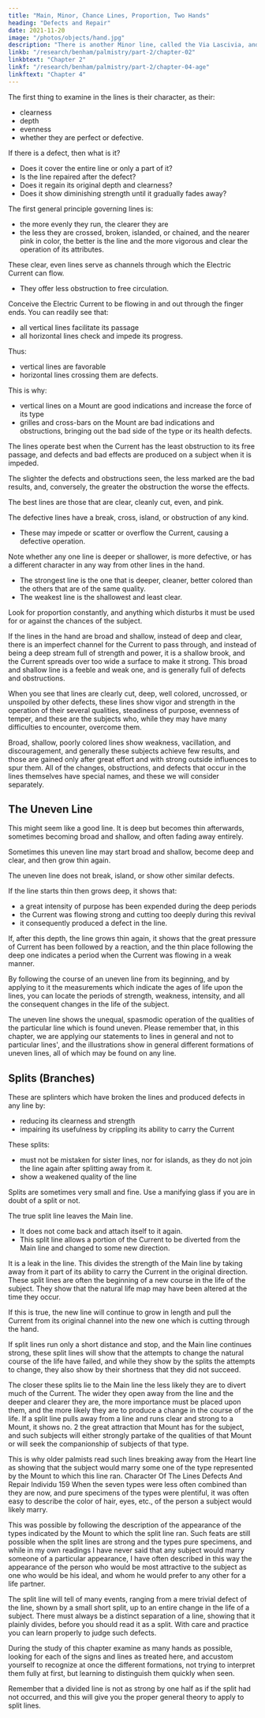 ```yaml
---
title: "Main, Minor, Chance Lines, Proportion, Two Hands"
heading: "Defects and Repair"
date: 2021-11-20
image: "/photos/objects/hand.jpg"
description: "There is another Minor line, called the Via Lascivia, and supposed to be a sister line to the Mercury line. But I consider it as a chance line, and so it does not have  fixed place among the Minor lines"
linkb: "/research/benham/palmistry/part-2/chapter-02"
linkbtext: "Chapter 2"
linkf: "/research/benham/palmistry/part-2/chapter-04-age"
linkftext: "Chapter 4"
---
```



The first thing to examine in the lines is their character, as their:
- clearness
- depth
- evenness
- whether they are perfect or defective. 
 
If there is a defect, then what is it?
- Does it cover the entire line or only a part of it?
- Is the line repaired after the defect?
- Does it regain its original depth and clearness?
- Does it show diminishing strength until it gradually fades away? 

The first general principle governing lines is:
- the more evenly they run, the clearer they are
- the less they are crossed, broken, islanded, or chained, and the nearer pink in color, the better is the line and the more vigorous and clear the operation of its attributes.

These clear, even lines serve as channels through which the Electric Current can flow. 
- They offer less obstruction to free circulation. 

Conceive the Electric Current to be flowing in and out through the finger ends. You can readily see that:
- all vertical lines facilitate its passage
- all horizontal lines check and impede its progress. 

Thus:
- vertical lines are favorable
- horizontal lines crossing them are defects.

This is why:
- vertical lines on a Mount are good indications and increase the force of its type
- grilles and cross-bars on the Mount are bad indications and obstructions, bringing out the bad side of the type or its health defects. 

The lines operate best when the Current has the least obstruction to its free passage, and defects and bad effects are produced on a subject when it is impeded. 

The slighter the defects and obstructions seen, the less marked are the bad results, and, conversely, the greater the obstruction the worse the effects. 

The best lines are those that are clear, cleanly cut, even, and pink. 

The defective lines have a break, cross, island, or obstruction of any kind. 
- These may impede or scatter or overflow the Current, causing a defective operation.

Note whether any one line is deeper or shallower, is more defective, or has a different character in any way from other lines in the hand. 

- The strongest line is the one that is deeper, cleaner, better colored than the others that are of the same quality. 
- The weakest line is the shallowest and least clear. 

<!-- If lines in general are of the same size and character, but some one line is much deeper, clearer, better colored than the others, the thing which this deep line indicates will be the strongest thing told by the lines in that subject's hands.  -->

<!-- If all the lines are deep, well colored, and clearly cut, and some one line is found much less clearly cut and deep than the rest, then the quality which that line indicates is the weakest point.  -->

Look for proportion constantly, and anything which disturbs it must be used for or against the chances of the subject. 

If the lines in the hand are broad and shallow, instead of deep and clear, there is an imperfect channel for the Current to pass through, and instead of being a deep stream full of strength and power, it is a shallow brook, and the Current spreads over too wide a surface to make it strong. This broad and shallow line is a feeble and weak one, and is generally full of defects and obstructions. 

When you see that lines are clearly cut, deep, well colored, uncrossed, or unspoiled by other defects, these lines show vigor and strength in the operation of their several qualities, steadiness of purpose, evenness of temper, and these are the subjects who, while they may have many difficulties to encounter, overcome them. 

Broad, shallow, poorly colored lines show weakness, vacillation, and discouragement, and generally these subjects achieve few results, and those are gained only after great effort and with strong outside influences to spur them. All of the changes, obstructions, and defects that occur in the lines themselves have special names, and these we will consider separately. 


## The Uneven Line

This might seem like a good line. It is deep but becomes thin afterwards, sometimes becoming broad and shallow, and often fading away entirely. 

Sometimes this uneven line may start broad and shallow, become deep and clear, and then grow thin again. 

The uneven line <!-- is one which does not run the same in depth and clearness during its entire length, and yet --> does not break, island, or show other similar defects. 

<!-- It is its unevenness of character that distinguishes it. This line must be read from its beginning, and  -->

If the line starts thin then grows deep, it shows <!-- the Current flowing in a thin stream during the length covered by this thinness of the line.  If it  it shows --> that:
- a great intensity of purpose has been expended during the deep periods
- the Current was flowing strong and cutting too deeply during this revival
- it consequently produced a defect in the line. 

If, after this depth, the line grows thin again, it shows that the great pressure of Current has been followed by a reaction, and the thin place following the deep one indicates a period when the Current was flowing in a weak manner. 

By following the course of an uneven line from its beginning, and by applying to it the measurements which indicate the ages of life upon the lines, you can locate the periods of strength, weakness, intensity, and all the consequent changes in the life of the subject. 

The uneven line shows the unequal, spasmodic operation of the qualities of the particular line which is found uneven. Please remember that, in this chapter, we are applying our statements to lines in general and not to particular lines', and the illustrations show in general different formations of uneven lines, all of which may be found on any line. 

<!-- Character Of The Lines Defects And Repair Individu 158 No. 1  -->

## Splits (Branches)

These are splinters which have broken the lines and produced defects in any line by:
- reducing its clearness and strength
- impairing its usefulness by crippling its ability to carry the Current 

These splits:
- must not be mistaken for sister lines, nor for islands, as they do not join the line again after splitting away from it. 
- show a weakened quality of the line <!-- during the period of life covered by its continuance on the line. --> 

Splits are sometimes very small and fine. Use a manifying glass if you are in doubt of a split or not. 

The true split line leaves the Main line. 
- It does not come back and attach itself to it again. 
- This split line allows a portion of the Current to be diverted from the Main line and changed to some new direction. 

It is a leak in the line. This divides the strength of the Main line by taking away from it part of its ability to carry the Current in the original direction. These split lines are often the beginning of a new course in the life of the subject. They show that the natural life map may have been altered at the time they occur. <!-- Character Of The Lines - Defects, Repair, Strengthening Lines. Part 2 --> 

If this is true, the new line will continue to grow in length and pull the Current from its original channel into the new one which is cutting through the hand. 

If split lines run only a short distance and stop, and the Main line continues strong, these split lines will show that the attempts to change the natural course of the life have failed, and while they show by the splits the attempts to change, they also show by their shortness that they did not succeed. 

The closer these splits lie to the Main line the less likely they are to divert much of the Current. The wider they open away from the line and the deeper and clearer they are, the more importance must be placed upon them, and the more likely they are to produce a change in the course of the life. If a split line pulls away from a line and runs clear and strong to a Mount, it shows no. 2 the great attraction that Mount has for the subject, and such subjects will either strongly partake of the qualities of that Mount or will seek the companionship of subjects of that type. 

This is why older palmists read such lines breaking away from the Heart line as showing that the subject would marry some one of the type represented by the Mount to which this line ran. Character Of The Lines Defects And Repair Individu 159 When the seven types were less often combined than they are now, and pure specimens of the types were plentiful, it was often easy to describe the color of hair, eyes, etc., of the person a subject would likely marry. 

This was possible by following the description of the appearance of the types indicated by the Mount to which the split line ran. Such feats are still possible when the split lines are strong and the types pure specimens, and while in my own readings I have never said that any subject would marry someone of a particular appearance, I have often described in this way the appearance of the person who would be most attractive to the subject as one who would be his ideal, and whom he would prefer to any other for a life partner. 

The split line will tell of many events, ranging from a mere trivial defect of the line, shown by a small short split, up to an entire change in the life of a subject. There must always be a distinct separation of a line, showing that it plainly divides, before you should read it as a split. With care and practice you can learn properly to judge such defects. 

During the study of this chapter examine as many hands as possible, looking for each of the signs and lines as treated here, and accustom yourself to recognize at once the different formations, not trying to interpret them fully at first, but learning to distinguish them quickly when seen. 

Remember that a divided line is not as strong by one half as if the split had not occurred, and this will give you the proper general theory to apply to split lines.


